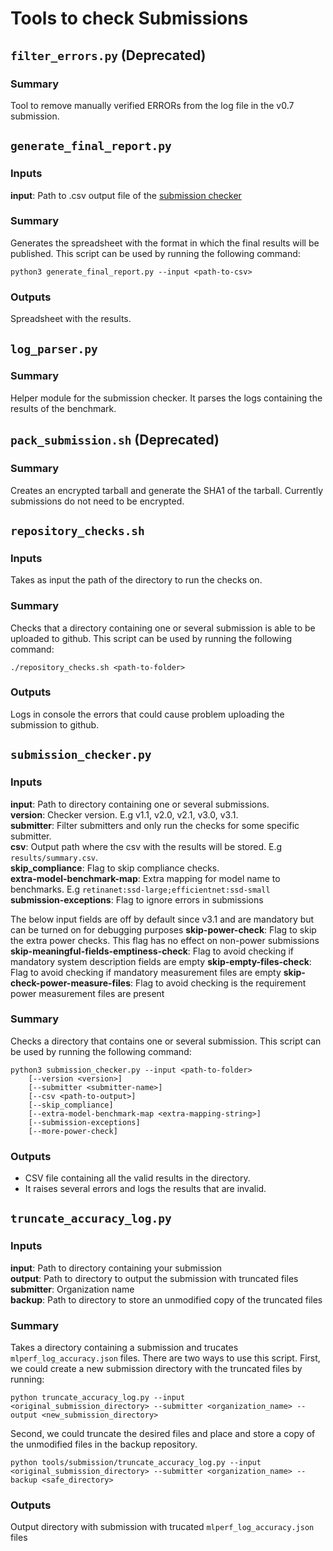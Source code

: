 # Tools to check Submissions

## `filter_errors.py` (Deprecated)
### Summary
Tool to remove manually verified ERRORs from the log file in the v0.7 submission.

## `generate_final_report.py`
### Inputs
**input**: Path to .csv output file of the [submission checker](#submissioncheckerpy)
### Summary
Generates the spreadsheet with the format in which the final results will be published. This script can be used by running the following command:
```
python3 generate_final_report.py --input <path-to-csv>
```
### Outputs
Spreadsheet with the results.

## `log_parser.py` 
### Summary
Helper module for the submission checker. It parses the logs containing the results of the benchmark.

## `pack_submission.sh` (Deprecated)
### Summary
Creates an encrypted tarball and generate the SHA1 of the tarball. Currently submissions do not need to be encrypted.

## `repository_checks.sh`
### Inputs
Takes as input the path of the directory to run the checks on.
### Summary
Checks that a directory containing one or several submission is able to be uploaded to github. This script can be used by running the following command:
```
./repository_checks.sh <path-to-folder>
```
### Outputs
Logs in console the errors that could cause problem uploading the submission to github.

## `submission_checker.py`
### Inputs
**input**: Path to directory containing one or several submissions.<br>
**version**: Checker version. E.g v1.1, v2.0, v2.1, v3.0, v3.1. <br>
**submitter**: Filter submitters and only run the checks for some specific submitter. <br>
**csv**: Output path where the csv with the results will be stored. E.g `results/summary.csv`. <br>
**skip_compliance**: Flag to skip compliance checks. <br>
**extra-model-benchmark-map**: Extra mapping for model name to benchmarks. E.g `retinanet:ssd-large;efficientnet:ssd-small`<br>
**submission-exceptions**: Flag to ignore errors in submissions<br>

The below input fields are off by default since v3.1 and are mandatory but can be turned on for debugging purposes
**skip-power-check**: Flag to skip the extra power checks. This flag has no effect on non-power submissions <br>
**skip-meaningful-fields-emptiness-check**: Flag to avoid checking if mandatory system description fields are empty
**skip-empty-files-check**: Flag to avoid checking if mandatory measurement files are empty
**skip-check-power-measure-files**: Flag to avoid checking is the requirement power measurement files are present

### Summary
Checks a directory that contains one or several submission. This script can be used by running the following command:
```
python3 submission_checker.py --input <path-to-folder> 
    [--version <version>]
    [--submitter <submitter-name>]
    [--csv <path-to-output>]
    [--skip_compliance]
    [--extra-model-benchmark-map <extra-mapping-string>]
    [--submission-exceptions]
    [--more-power-check]
```

### Outputs
- CSV file containing all the valid results in the directory.
- It raises several errors and logs the results that are invalid.

## `truncate_accuracy_log.py`
### Inputs
**input**: Path to directory containing your submission <br>
**output**: Path to directory to output the submission with truncated files <br>
**submitter**: Organization name <br>
**backup**: Path to directory to store an unmodified copy of the truncated files <br>
### Summary
Takes a directory containing a submission and trucates `mlperf_log_accuracy.json` files. There are two ways to use this script. First, we could create a new submission directory with the truncated files by running:
```
python truncate_accuracy_log.py --input <original_submission_directory> --submitter <organization_name> --output <new_submission_directory>
```
Second, we could truncate the desired files and place and store a copy of the unmodified files in the backup repository.
```
python tools/submission/truncate_accuracy_log.py --input <original_submission_directory> --submitter <organization_name> --backup <safe_directory> 
```
### Outputs
Output directory with submission with trucated `mlperf_log_accuracy.json` files

